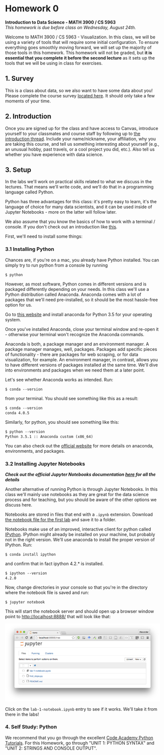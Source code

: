 # Homework 0
**Introduction to Data Science - MATH 3900 / CS 5963**  
*This homework is due before class on Wednesday, August 24th.*  


Welcome to MATH 3900 / CS 5963 - Visualization. In this class, we will be using a variety of tools that will require some initial configuration. To ensure everything goes smoothly moving forward, we will set up the majority of those tools in this homework. This homework will not be graded, but **it is essential that you complete it before the second lecture** as it sets up the tools that we will be using in class for exercises.

## 1. Survey

This is a class about data, so we also want to have some data about you! Please complete the course survey [located here](http://goo.gl/forms/PmuRdGPKfeuvSt5F3). It should only take a few moments of your time.

## 2. Introduction

Once you are signed up for the class and have access to Canvas, introduce yourself to your classmates and course staff by following up to [the introduction thread](https://utah.instructure.com/courses/389967/discussion_topics/1656671). Include your name/nickname, your affiliation, why you are taking this course, and tell us something interesting about yourself (e.g., an unusual hobby, past travels, or a cool project you did, etc.). Also tell us whether you have experience with data science.

## 3. Setup

In the labs we'll work on practical skills related to what we discuss in the lectures. That means we'll write code, and we'll do that in a programming language called Python.

Python has three advantages for this class: it's pretty easy to learn, it's the language of choice for many data scientists, and it can be used inside of Jupyter Notebooks - more on the latter will follow later.

We also assume that you know the basics of how to work with a terminal / console. If you don't check out an introduction like [this](http://tutorial.djangogirls.org/en/intro_to_command_line/).  

First, we'll need to install some things:

### 3.1 Installing Python

Chances are, if you're on a mac, you already have Python installed. You can simply try to run python from a console by running

```
$ python
```

However, as most software, Python comes in different versions and is packaged differently depending on your needs. In this class we'll use a Python distribution called Anaconda. Anaconda comes with a lot of packages that we'll need pre-installed, so it should be the most hassle-free option for us.

Go to [this website](https://docs.continuum.io/anaconda/install) and install anaconda for Python 3.5 for your operating system.

Once you've installed Anaconda, close your terminal window and re-open it - otherwise your terminal won't recognize the Anaconda commands.

Anaconda is both, a package manager and an environment manager. A package manager manages, well, packages. Packages add specific pieces of functionality - there are packages for web scraping, or for data visualization, for example. An environment manager, in contrast, allows you to have different versions of packages installed at the same time. We'll dive into environments and packages when we need them at a later point.

Let's see whether Anaconda works as intended. Run:

```
$ conda --version
```

from your terminal. You should see something like this as a result:

```
$ conda --version
conda 4.0.5
```

Similarly, for python, you should see something like this:

```
$ python --version
Python 3.5.1 :: Anaconda custom (x86_64)
```

You can also check out the [official website](http://conda.pydata.org/docs/test-drive.html) for more details on anaconda, environments, and packages.

### 3.2 Installing Jupyter Notebooks

***Check out the official Jupyter Notebooks documentation [here](http://jupyter.readthedocs.io/en/latest/index.html) for all the details***

Another alternative of running Python is through Jupyter Notebooks. In this class we'll mainly use notebooks as they are great for the data science process and for teaching, but you should be aware of the other options we discuss here.

Notebooks are stored in files that end with a `.ipynb` extension. Download [the notebook file for the first lab](https://github.com/datascience-course/2016-lab-1) and save it to a folder.

Notebooks make use of an improved, interactive client for python called [IPython](https://ipython.org/). IPython might already be installed on your machine, but probably not in the right version. We'll use anaconda to install the proper version of IPython. Run:

```
$ conda install ipython
```

and confirm that in fact ipython 4.2.* is installed.
```
$ ipython --version
4.2.0
```

Now, change directories in your console so that you're in the directory where the notebook file is saved and run:

```
$ jupyter notebook
```

This will start the notebook server and should open up a browser window point to [http://localhost:8888/](http://localhost:8888/) that will look like that:

![Jupyter Notebook Screenshot](jupyter.png)

Click on the `lab-1-notebook.ipynb` entry to see if it works. We'll take it from there in the labs!

### 4. Self Study: Python

We recommend that you go through the excellent [Code Academy Python Tutorials](https://www.codecademy.com/learn/python). For this Homework, go through "UNIT 1: PYTHON SYNTAX" and "UNIT 2: STRINGS AND CONSOLE OUTPUT".
